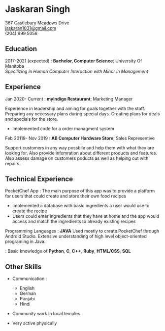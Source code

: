 
Jaskaran Singh
============
367 Castlebury Meadows Drive\
jaskaran1031@gmail.com\
(204) 999 5056


Education
---------

2017-2021 (expected)
:   **Bachelor, Computer Science**; University Of Manitoba\
*Specilizing in Human Computer Interaction with Minor in Management*

Experience
----------

Jan 2020- Current 
:   **myIndigo Restaurant**; Marketing Manager

Experience in leadership and aiming for goals together with the staff. Preparing any necessary plans during special days. Creating plans for deals and specials for the store.

* Implemented code for a order managment system

Feb 20119- Nov 2019 
:    **AB Computer Hardware Store**; Sales Representive

Support customers in any way possbile and help them with what they are looking for. Also provide infomration about different products and features. Also assess damage on customers poducts as well as helping out with repairs.

Technical Experience
--------------------

PocketChef App
:   The main purpose of this app was to provide a platform for users
	that could create and store their own food recipes

* Implemented a database with basic ingredients a user would use to create the recipe 
* Users could enter ingredients that they have at home and the app would access and match the ingredients to already existing recipes


Programming Languages
:   **JAVA** Used mostly to create PocketChef through Android Studio.   Extensive understanding of high level object-oriented programing in Java.


:   Basic knowledge of **Python**, **C**, **C++**, **Ruby**, **HTML/CSS**, **SQL**


Other Skills
----------------------------------------

* Communication :

     * English 
     * German
     * Punjabi
     * Hindi

* Community work in local temples

* Very active physically
